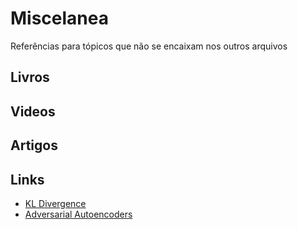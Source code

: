
# Miscelanea

Referências para tópicos que não se encaixam nos outros arquivos


## Livros


## Videos

## Artigos

## Links
* [KL Divergence](https://www.countbayesie.com/blog/2017/5/9/kullback-leibler-divergence-explained)
* [Adversarial Autoencoders](https://rubikscode.net/2019/01/14/introduction-to-adversarial-autoencoders/)
